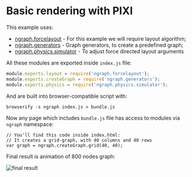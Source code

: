 # Basic rendering with PIXI

This example uses:

* [ngraph.forcelayout](https://github.com/anvaka/ngraph.forcelayout) - For this example we will require layout algorithm;
* [ngraph.generators](https://github.com/anvaka/ngraph.generators) -  Graph generators, to create a predefined graph;
* [ngraph.physics.simulator](https://github.com/anvaka/ngraph.physics.simulator) - To adjust force directed layout arguments

All these modules are exported inside `index.js` file:

``` js
module.exports.layout = require('ngraph.forcelayout');
module.exports.createGraph = require('ngraph.generators');
module.exports.physics = require('ngraph.physics.simulator');
```

And are built into browser-compatible script with:

```
browserify -s ngraph index.js > bundle.js
```

Now any page which includes `bundle.js` file has access to modules via `ngraph`
namespace:

```
// You'll find this code inside index.html:
// It creates a grid-graph, with 40 columns and 40 rows
var graph = ngraph.createGraph.grid(40, 40);
```

Final result is animation of 800 nodes graph:

![final result](https://raw.github.com/anvaka/ngraph/master/examples/pixi.js/01%20-%20Basic/media/Result.png)
